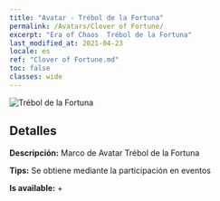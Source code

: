 ```yaml
---
title: "Avatar - Trébol de la Fortuna"
permalink: /Avatars/Clover of Fortune/
excerpt: "Era of Chaos  Trébol de la Fortuna"
last_modified_at: 2021-04-23
locale: es
ref: "Clover of Fortune.md"
toc: false
classes: wide
---
```

 ![Trébol de la Fortuna](/images/a/avatarFrame_96.png)

## Detalles

 **Descripción:** Marco de Avatar Trébol de la Fortuna 

 **Tips:** Se obtiene mediante la participación en eventos 

 **Is available:**  + 

